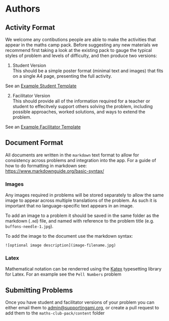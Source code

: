 # Authors

## Activity Format

We welcome any contibutions people are able to make the activities that appear in the maths camp pack. Before suggesting any new materials we recommend first taking a look at the existing pack to gauge the typical styles of problem and levels of difficulty, and then produce two versions:

1. Student Version  
   This should be a simple poster format (minimal text and images) that fits on a single A4 page, presenting the full activity.

See an [Example Student Template](../maths-club-pack/templates/student.md)

2. Facilitator Version  
   This should provide all of the information required for a teacher or student to effecitvely support others solving the problem, including possible approaches, worked solutions, and ways to extend the problem.

See an [Example Facilitator Template](../maths-club-pack/templates/facilitator.md)

## Document Format

All documents are written in the `markdown` text format to allow for consistency across problems and integration into the app. For a guide of how to do formatting in markdown see: https://www.markdownguide.org/basic-syntax/

### Images

Any images required in problems will be stored separately to allow the same image to appear across multiple translations of the problem. As such it is important that no language-specific text appears in an image.

To add an image to a problem it should be saved in the same folder as the markdown (`.md`) file, and named with reference to the problem title (e.g. `buffons-needle-1.jpg`).

To add the image to the document use the markdown syntax:

```
![optional image description](image-filename.jpg)
```

### Latex

Mathematical notation can be renderred using the [Katex](https://katex.org/) typesetting library for Latex. For an example see the `Pell Numbers` problem

## Submitting Problems

Once you have student and facilitator versions of your problem you can either email them to [admin@supportingami.org](mailto:admin@supportingami.org?subject=SAMI%20Maths%20Club%20Resources), or create a pull request to add them to the `maths-club-pack/content` folder
